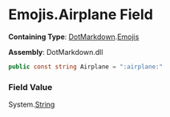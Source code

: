 # Emojis\.Airplane Field

**Containing Type**: [DotMarkdown](../../README.md)\.[Emojis](../README.md)

**Assembly**: DotMarkdown\.dll

```csharp
public const string Airplane = ":airplane:"
```

### Field Value

System\.[String](https://docs.microsoft.com/en-us/dotnet/api/system.string)